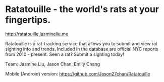 # Ratatouille - the world's rats at your fingertips.

http://ratatouille.jasmineliu.me

Ratatouille is a rat-tracking service that allows you to submit and view rat sighting info and trends. Included in the database are official NYC reports from 2010 - present. Seen a rat? Submit a sighting today!

Team: Jasmine Liu, Jason Chan, Emily Chang

Mobile (Android) version: https://github.com/Jason27chan/Ratatouille
